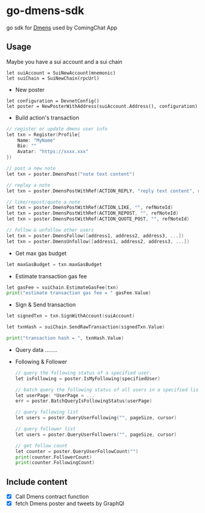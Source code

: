 # go-dmens-sdk

go sdk for [Dmens](https://github.com/coming-chat/Dmens) used by ComingChat App

## Usage

Maybe you have a sui account and a sui chain
```
let suiAccount = SuiNewAccount(mnemonic)
let suiChain = SuiNewChain(rpcUrl)
```

* New poster
```
let configuration = DevnetConfig()
let poster = NewPosterWithAddress(suiAccount.Address(), configuration)
```

* Build action's transaction

```go
// register or update dmens user info
let txn = Register(Profile{
    Name: "MyName"
	Bio: ""
	Avatar: "https://xxxx.xxx"
})

// post a new note
let txn = poster.DmensPost("note text content")

// replay a note
let txn = poster.DmensPostWithRef(ACTION_REPLY, "reply text content", refNoteId)

// like/repost/quote a note
let txn = poster.DmensPostWithRef(ACTION_LIKE, "", refNoteId)
let txn = poster.DmensPostWithRef(ACTION_REPOST, "", refNoteId)
let txn = poster.DmensPostWithRef(ACTION_QUOTE_POST, "", refNoteId)

// follow & unfollow other users
let txn = poster.DmensFollow([address1, address2, address3, ...])
let txn = poster.DmensUnfollow([address1, address2, address3, ...])
```

* Get max gas budget
```go
let maxGasBudget = txn.maxGasBudget
```


* Estimate transaction gas fee
```go
let gasFee = suiChain.EstimateGasFee(txn)
print("estimate transaction gas fee = " gasFee.Value)
```

* Sign & Send transaction
```go
let signedTxn = txn.SignWithAccount(suiAccount)

let txnHash = suiChain.SendRawTransaction(signedTxn.Value)

print("transaction hash = ", txnHash.Value)

```

* Query data
  ........

* Following & Follower

  ```go
  // query the following status of a specified user.
  let isFollowing = poster.IsMyFollowing(specifiedUser)
  
  // batch query the following status of all users in a specified list.
  let userPage: *UserPage = ...
  err = poster.BatchQueryIsFollowingStatus(userPage)
  
  // query following list
  let users = poster.QueryUserFollowing("", pageSize, cursor)
  
  // query follower list
  let users = poster.QueryUserFollowers("", pageSize, cursor)
  
  // get follow count
  let counter = poster.QueryUserFollowCount("")
  print(counter.FollowerCount)
  print(counter.FollowingCount)
  ```
  


## Include content

- [x] Call Dmens contract function
- [x] fetch Dmens poster and tweets by GraphQl